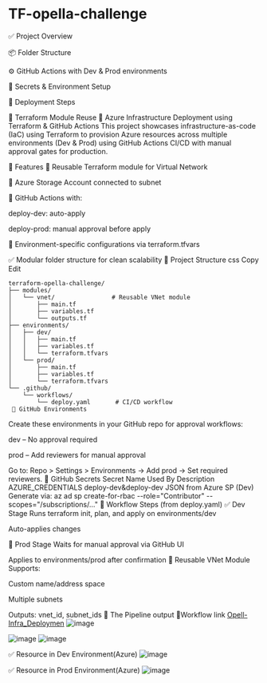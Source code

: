 # TF-opella-challenge
✅ Project Overview

📦 Folder Structure

⚙️ GitHub Actions with Dev & Prod environments

🔐 Secrets & Environment Setup

🚀 Deployment Steps

🧩 Terraform Module Reuse
🚀 Azure Infrastructure Deployment using Terraform & GitHub Actions
This project showcases infrastructure-as-code (IaC) using Terraform to provision Azure resources across multiple environments (Dev & Prod) using GitHub Actions CI/CD with manual approval gates for production.

🧱 Features
🔁 Reusable Terraform module for Virtual Network

🔐 Azure Storage Account connected to subnet

🔄 GitHub Actions with:

deploy-dev: auto-apply

deploy-prod: manual approval before apply

🔧 Environment-specific configurations via terraform.tfvars

✅ Modular folder structure for clean scalability
📁 Project Structure
css
Copy
Edit
```
terraform-opella-challenge/
├── modules/
│   └── vnet/                # Reusable VNet module
│       ├── main.tf
│       ├── variables.tf
│       └── outputs.tf
├── environments/
│   ├── dev/
│   │   ├── main.tf
│   │   ├── variables.tf
│   │   └── terraform.tfvars
│   └── prod/
│       ├── main.tf
│       ├── variables.tf
│       └── terraform.tfvars
└── .github/
    └── workflows/
        └── deploy.yaml       # CI/CD workflow
 🔧 GitHub Environments
```
Create these environments in your GitHub repo for approval workflows:

dev – No approval required

prod – Add reviewers for manual approval

Go to: Repo > Settings > Environments → Add prod → Set required reviewers.
🔐 GitHub Secrets
Secret Name	Used By	Description
AZURE_CREDENTIALS	deploy-dev&deploy-dev	JSON from Azure SP (Dev)
Generate via:
az ad sp create-for-rbac --role="Contributor" --scopes="/subscriptions/..."
🚀 Workflow Steps (from deploy.yaml)
✅ Dev Stage
Runs terraform init, plan, and apply on environments/dev

Auto-applies changes

🔐 Prod Stage
Waits for manual approval via GitHub UI

Applies to environments/prod after confirmation
🧩 Reusable VNet Module
Supports:

Custom name/address space

Multiple subnets

Outputs: vnet_id, subnet_ids
🔐 The Pipeline output
🧩Workflow link
[Opell-Infra_Deploymen](https://github.com/ramakrishnadandu/tf-opella-challenge/actions/runs/15774805490)
![image](https://github.com/user-attachments/assets/890a125f-a13e-4c75-9150-d08255e5a72f)

![image](https://github.com/user-attachments/assets/5a8ca4d0-c7d7-4f39-aa2f-f3dff7f74969)
![image](https://github.com/user-attachments/assets/20060672-c7cb-4bcd-8c73-54ea9bb2a0f0)

✅ Resource in  Dev Environment(Azure)
![image](https://github.com/user-attachments/assets/844e1b08-5e6f-46b0-a37e-03af8e1f8d07)


✅ Resource in  Prod Environment(Azure)
![image](https://github.com/user-attachments/assets/41380d3c-0744-4699-91a8-20f85650f8c3)




        
